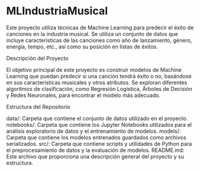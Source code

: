 # MLIndustriaMusical
Este proyecto utiliza técnicas de Machine Learning para predecir el éxito de canciones en la industria musical. Se utiliza un conjunto de datos que incluye características de las canciones como año de lanzamiento, género, energía, tempo, etc., así como su posición en listas de éxitos.

Descripción del Proyecto

El objetivo principal de este proyecto es construir modelos de Machine Learning que puedan predecir si una canción tendrá éxito o no, basándose en sus características musicales y otros atributos. Se exploran diferentes algoritmos de clasificación, como Regresión Logística, Árboles de Decisión y Redes Neuronales, para encontrar el modelo más adecuado.

Estructura del Repositorio

data/: Carpeta que contiene el conjunto de datos utilizado en el proyecto.
notebooks/: Carpeta que contiene los Jupyter Notebooks utilizados para el análisis exploratorio de datos y el entrenamiento de modelos.
models/: Carpeta que contiene los modelos entrenados guardados como archivos serializados.
src/: Carpeta que contiene scripts y utilidades de Python para el preprocesamiento de datos y la evaluación de modelos.
README.md: Este archivo que proporciona una descripción general del proyecto y su estructura.
